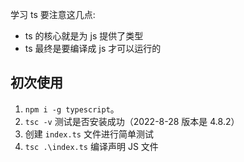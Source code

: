 学习 ts 要注意这几点:

- ts 的核心就是为 js 提供了类型
- ts 最终是要编译成 js 才可以运行的

## 初次使用

1. `npm i -g typescript`。
2. `tsc -v` 测试是否安装成功（2022-8-28 版本是 4.8.2）
2. 创建 `index.ts` 文件进行简单测试
3. `tsc .\index.ts` 编译声明 JS 文件